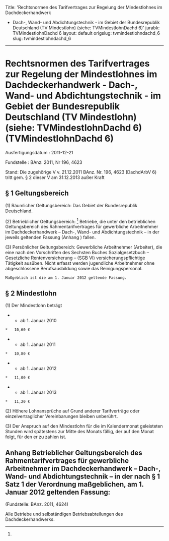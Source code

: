 Title: 'Rechtsnormen des Tarifvertrages zur Regelung der Mindestlohnes im Dachdeckerhandwerk
  - Dach-, Wand- und Abdichtungstechnik - im Gebiet der Bundesrepublik Deutschland
  (TV Mindestlohn) (siehe: TVMindestlohnDachd 6)'
jurabk: TVMindestlohnDachd 6
layout: default
origslug: tvmindestlohndachd_6
slug: tvmindestlohndachd_6

---

# Rechtsnormen des Tarifvertrages zur Regelung der Mindestlohnes im Dachdeckerhandwerk - Dach-, Wand- und Abdichtungstechnik - im Gebiet der Bundesrepublik Deutschland (TV Mindestlohn) (siehe: TVMindestlohnDachd 6) (TVMindestlohnDachd 6)

Ausfertigungsdatum
:   2011-12-21

Fundstelle
:   BAnz: 2011, Nr 196, 4623

Stand: Die zugehörige V v. 21.12.2011 BAnz. Nr. 196, 4623 (DachdArbV 6) tritt gem. § 2 dieser V am 31.12.2013 außer Kraft

## § 1 Geltungsbereich


(1) Räumlicher Geltungsbereich:
    Das Gebiet der Bundesrepublik Deutschland.


(2) Betrieblicher Geltungsbereich:
[^bjnr519630011bjne000100000_01_BJNR519630011BJNE000100000]
    Betriebe, die unter den betrieblichen Geltungsbereich des
    Rahmentarifvertrages für gewerbliche Arbeitnehmer im
    Dachdeckerhandwerk – Dach-, Wand- und Abdichtungstechnik – in der
    jeweils geltenden Fassung (Anhang
    ) fallen.


(3) Persönlicher Geltungsbereich:
    Gewerbliche Arbeitnehmer (Arbeiter), die eine nach den Vorschriften
    des Sechsten Buches Sozialgesetzbuch – Gesetzliche Rentenversicherung
    – (SGB VI) versicherungspflichtige Tätigkeit ausüben. Nicht erfasst
    werden jugendliche Arbeitnehmer ohne abgeschlossene Berufsausbildung
    sowie das Reinigungspersonal.




    Maßgeblich ist die am 1. Januar 2012 geltende Fassung.
[^bjnr519630011bjne000100000_01_BJNR519630011BJNE000100000]: 

## § 2 Mindestlohn

(1) Der Mindestlohn beträgt

*    *   ab 1. Januar 2010

    *   10,60 €


*    *   ab 1. Januar 2011

    *   10,80 €


*    *   ab 1. Januar 2012

    *   11,00 €


*    *   ab 1. Januar 2013

    *   11,20 €




(2) Höhere Lohnansprüche auf Grund anderer Tarifverträge oder
einzelvertraglicher Vereinbarungen bleiben unberührt.

(3) Der Anspruch auf den Mindestlohn für die im Kalendermonat
geleisteten Stunden wird spätestens zur Mitte des Monats fällig, der
auf den Monat folgt, für den er zu zahlen ist.


## Anhang Betrieblicher Geltungsbereich des Rahmentarifvertrages für gewerbliche Arbeitnehmer im Dachdeckerhandwerk – Dach-, Wand- und Abdichtungstechnik – in der nach § 1 Satz 1 der Verordnung maßgeblichen, am 1. Januar 2012 geltenden Fassung:

(Fundstelle: BAnz. 2011, 4624)

Alle Betriebe und selbständigen Betriebsabteilungen des
Dachdeckerhandwerks.

